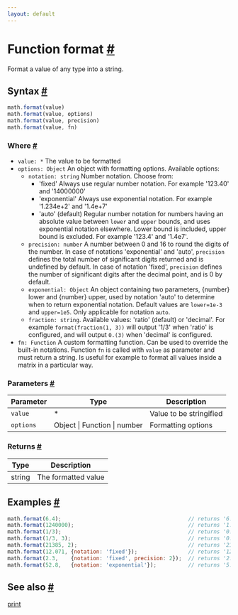 ```yaml
---
layout: default
---
```


<h1 id="function-format">Function format <a href="#function-format" title="Permalink">#</a></h1>

Format a value of any type into a string.


<h2 id="syntax">Syntax <a href="#syntax" title="Permalink">#</a></h2>

```js
math.format(value)
math.format(value, options)
math.format(value, precision)
math.format(value, fn)
```

<h3 id="where">Where <a href="#where" title="Permalink">#</a></h3>

 - `value: *`
   The value to be formatted
 - `options: Object`
   An object with formatting options. Available options:
   - `notation: string`
     Number notation. Choose from:
     - 'fixed'
       Always use regular number notation.
       For example '123.40' and '14000000'
     - 'exponential'
       Always use exponential notation.
       For example '1.234e+2' and '1.4e+7'
     - 'auto' (default)
       Regular number notation for numbers having an absolute value between
       `lower` and `upper` bounds, and uses exponential notation elsewhere.
       Lower bound is included, upper bound is excluded.
       For example '123.4' and '1.4e7'.
   - `precision: number`
     A number between 0 and 16 to round the digits of the number. In case
     of notations 'exponential' and 'auto', `precision` defines the total
     number of significant digits returned and is undefined by default.
     In case of notation 'fixed', `precision` defines the number of
     significant digits after the decimal point, and is 0 by default.
   - `exponential: Object`
     An object containing two parameters, {number} lower and {number} upper,
     used by notation 'auto' to determine when to return exponential
     notation. Default values are `lower=1e-3` and `upper=1e5`. Only
     applicable for notation `auto`.
   - `fraction: string`. Available values: 'ratio' (default) or 'decimal'.
     For example `format(fraction(1, 3))` will output '1/3' when 'ratio' is
     configured, and will output `0.(3)` when 'decimal' is configured.
- `fn: Function`
  A custom formatting function. Can be used to override the built-in notations.
  Function `fn` is called with `value` as parameter and must return a string.
  Is useful for example to format all values inside a matrix in a particular way.

<h3 id="parameters">Parameters <a href="#parameters" title="Permalink">#</a></h3>

Parameter | Type | Description
--------- | ---- | -----------
`value` | * | Value to be stringified
`options` | Object &#124; Function &#124; number | Formatting options

<h3 id="returns">Returns <a href="#returns" title="Permalink">#</a></h3>

Type | Description
---- | -----------
string | The formatted value


<h2 id="examples">Examples <a href="#examples" title="Permalink">#</a></h2>

```js
math.format(6.4);                                        // returns '6.4'
math.format(1240000);                                    // returns '1.24e6'
math.format(1/3);                                        // returns '0.3333333333333333'
math.format(1/3, 3);                                     // returns '0.333'
math.format(21385, 2);                                   // returns '21000'
math.format(12.071, {notation: 'fixed'});                // returns '12'
math.format(2.3,    {notation: 'fixed', precision: 2});  // returns '2.30'
math.format(52.8,   {notation: 'exponential'});          // returns '5.28e+1'
```


<h2 id="see-also">See also <a href="#see-also" title="Permalink">#</a></h2>

[print](print.html)


<!-- Note: This file is automatically generated from source code comments. Changes made in this file will be overridden. -->
